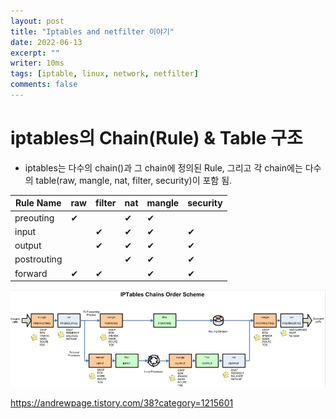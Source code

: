 ```yaml
---
layout: post
title: "Iptables and netfilter 이야기"
date: 2022-06-13
excerpt: ""
writer: 10ms
tags: [iptable, linux, network, netfilter]
comments: false
---
```


# iptables의 Chain(Rule) & Table 구조
* iptables는 다수의 chain()과 그 chain에 정의된 Rule, 그리고 각 chain에는 다수의 table(raw, mangle, nat, filter, security)이 포함 됨.

|Rule Name|raw|filter|nat|mangle|security|
|--|--|--|--|--|--|
|preouting|✔||✔|✔||
|input||✔|✔|✔|✔|
|output||✔|✔|✔|✔|
|postrouting|||✔|✔|✔|
|forward|✔|✔||✔|✔|

![](./images/2022-06-13-09-54-37.png)

https://andrewpage.tistory.com/38?category=1215601